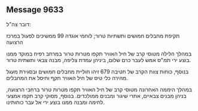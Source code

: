 ## Message 9633

דובר צה"ל:

תקיפת מחבלים חמושים ותשתיות טרור; לוחמי אוגדה 99 ממשיכים לפעול במרכז הרצועה

במהלך הלילה מטוסי קרב של חיל האוויר תקפו מטרות טרור במרחב רפיח במוקד ממנו בוצע ירי תמ"ס אמש לעבר כרם שלום, ביניהן עמדת צליפה, מבנה צבאי ותשתית טרור.

בנוסף, כוחות צוות הקרב של חטיבה 679 זיהו חוליית מחבלים חמושים ובסגירת מעגל מהירה כלי טיס של חיל האוויר תקף וחיסל את המחבלים.

במהלך היממה האחרונה מטוסי קרב של חיל האוויר תקפו מטרות טרור ברחבי הרצועה, בניהן מבנים צבאיים, אתרי שיגור ומבנים ממולכדים.
בנוסף, מסוקי קרב תקפו אמצעי לחימה ומבנה ממנו בוצע ירי אל עבר כוחותינו.

